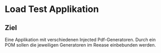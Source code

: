 
# Load Test Applikation

## Ziel

Eine Applikation mit verschiedenen Injected Pdf-Generatoren. Durch ein POM sollen die jeweiligen Generatoren im Reease einbebunden werden. 

